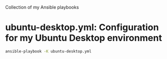 Collection of my Ansible playbooks

# ubuntu-desktop.yml: Configuration for my Ubuntu Desktop environment
```bash
ansible-playbook -K ubuntu-desktop.yml
```
